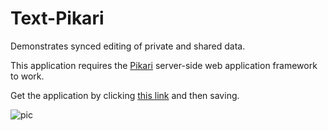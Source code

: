 # Text-Pikari
Demonstrates synced editing of private and shared data.

This application requires the [Pikari](https://github.com/olliNiinivaara/Pikari/) server-side web application framework to work.

Get the application by clicking [this link](https://raw.githubusercontent.com/olliNiinivaara/Text-Pikari/master/index.html) and then saving.

![pic](https://raw.githubusercontent.com/olliNiinivaara/Text-Pikari/master/pic.png)